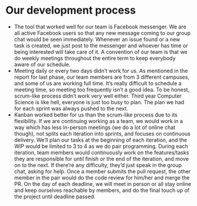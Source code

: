 # Our development process
- The tool that worked well for our team is Facebook messenger. We are all active Facebook users so that any new message coming to our group chat would be seen immediately. Whenever an issue found or a new task is created, we just post to the messenger and whoever has time or being interested will take care of it. A convention of our team is that we do weekly meetings throughout the entire term to keep everybody aware of our schedule.
- Meeting daily or every two days didn’t work for us. As mentioned in the report for last phase, our team members are from 3 different campuses, and some of us are working full time. It’s really difficult to schedule a meeting time, so meeting too frequently isn’t a good idea. To be honest, scrum-like process didn’t work very well either. Third year Computer Science is like hell, everyone is just too busy to plan. The plan we had for each sprint was always pushed to the next. 
- Kanban worked better for us than the scrum-like process due to its flexibility. If we are continuing working as a team, we would work in a way which has less in-person meetings (we do a lot of online chat though), not splits each iteration into sprints, and focuses on continuous delivery. We’ll plan our tasks at the beginning of each iteration, and the WIP would be limited to 3 to 4 as we do pair programming. During each iteration, team members would continuously work on the features/tasks they are responsible for until finish or the end of the iteration, and move on to the next. If there’re any difficulty, they’d just speak in the group chat, asking for help. Once a member submits the pull request, the other member in the pair would do the code review for him/her and merge the PR. On the day of each deadline, we will meet in person or all stay online and keep ourselves reachable by members, and do the final touch up of the project until deadline passed.
